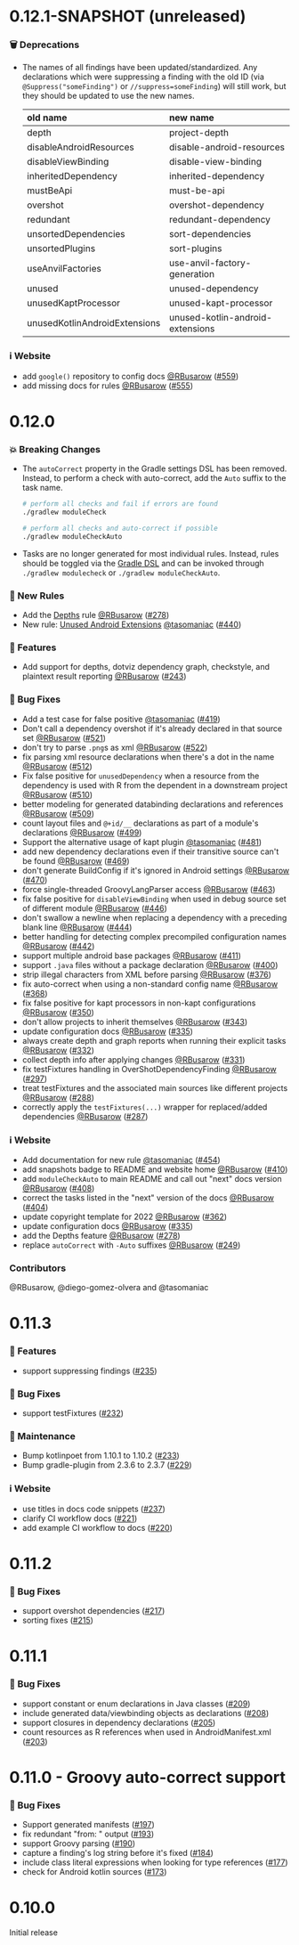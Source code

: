 # 0.12.1-SNAPSHOT (unreleased)

### 🗑 Deprecations

- The names of all findings have been updated/standardized. Any declarations which were suppressing
  a finding with the old ID (via `@Suppress("someFinding")` or `//suppress=someFinding`) will still
  work, but they should be updated to use the new names.

  | old name                      | new name                         |
  |:------------------------------|:---------------------------------|
  | depth                         | project-depth                    |
  | disableAndroidResources       | disable-android-resources        |
  | disableViewBinding            | disable-view-binding             |
  | inheritedDependency           | inherited-dependency             |
  | mustBeApi                     | must-be-api                      |
  | overshot                      | overshot-dependency              |
  | redundant                     | redundant-dependency             |
  | unsortedDependencies          | sort-dependencies                |
  | unsortedPlugins               | sort-plugins                     |
  | useAnvilFactories             | use-anvil-factory-generation     |
  | unused                        | unused-dependency                |
  | unusedKaptProcessor           | unused-kapt-processor            |
  | unusedKotlinAndroidExtensions | unused-kotlin-android-extensions |

### ℹ️ Website

- add `google()` repository to config
  docs [@RBusarow](https://github.com/RBusarow) ([#559](https://github.com/rbusarow/ModuleCheck/pull/559))
- add missing docs for
  rules [@RBusarow](https://github.com/RBusarow) ([#555](https://github.com/rbusarow/ModuleCheck/pull/555))

# 0.12.0

### 💥 Breaking Changes

- The `autoCorrect` property in the Gradle settings DSL has been removed. Instead, to perform a
  check with auto-correct, add the `Auto` suffix to the task name.
  ```bash
  # perform all checks and fail if errors are found
  ./gradlew moduleCheck

  # perform all checks and auto-correct if possible
  ./gradlew moduleCheckAuto
  ```
- Tasks are no longer generated for most individual rules. Instead, rules should be toggled via
  the [Gradle DSL](http://localhost:3000/ModuleCheck/docs/next/configuration) and can be invoked
  through `./gradlew modulecheck` or `./gradlew moduleCheckAuto`.

### 📐 New Rules

- Add the [Depths](https://rbusarow.github.io/ModuleCheck/docs/0.12.0/rules/depths)
  rule [@RBusarow](https://github.com/RBusarow)  ([#278](https://github.com/rbusarow/ModuleCheck/pull/278))
- New
  rule: [Unused Android Extensions](https://rbusarow.github.io/ModuleCheck/docs/0.12.0/rules/unused_kotlin_android_extensions) [@tasomaniac](https://github.com/tasomaniac) ([#440](https://github.com/rbusarow/ModuleCheck/pull/440))

### 🚀 Features

- Add support for depths, dotviz dependency graph, checkstyle, and plaintext result
  reporting [@RBusarow](https://github.com/RBusarow) ([#243](https://github.com/rbusarow/ModuleCheck/pull/243))

### 🐛 Bug Fixes

- Add a test case for false
  positive [@tasomaniac](https://github.com/tasomaniac) ([#419](https://github.com/rbusarow/ModuleCheck/pull/419))
- Don't call a dependency overshot if it's already declared in that source
  set [@RBusarow](https://github.com/RBusarow) ([#521](https://github.com/rbusarow/ModuleCheck/pull/521))
- don't try to parse `.png`s as
  xml [@RBusarow](https://github.com/RBusarow) ([#522](https://github.com/rbusarow/ModuleCheck/pull/522))
- fix parsing xml resource declarations when there's a dot in the
  name [@RBusarow](https://github.com/RBusarow) ([#512](https://github.com/rbusarow/ModuleCheck/pull/512))
- Fix false positive for `unusedDependency` when a resource from the dependency is used with R from
  the dependent in a downstream
  project [@RBusarow](https://github.com/RBusarow) ([#510](https://github.com/rbusarow/ModuleCheck/pull/510))
- better modeling for generated databinding declarations and
  references [@RBusarow](https://github.com/RBusarow) ([#509](https://github.com/rbusarow/ModuleCheck/pull/509))
- count layout files and `@+id/__` declarations as part of a module's
  declarations [@RBusarow](https://github.com/RBusarow) ([#499](https://github.com/rbusarow/ModuleCheck/pull/499))
- Support the alternative usage of kapt
  plugin [@tasomaniac](https://github.com/tasomaniac) ([#481](https://github.com/rbusarow/ModuleCheck/pull/481))
- add new dependency declarations even if their transitive source can't be
  found [@RBusarow](https://github.com/RBusarow) ([#469](https://github.com/rbusarow/ModuleCheck/pull/469))
- don't generate BuildConfig if it's ignored in Android
  settings [@RBusarow](https://github.com/RBusarow) ([#470](https://github.com/rbusarow/ModuleCheck/pull/470))
- force single-threaded GroovyLangParser
  access [@RBusarow](https://github.com/RBusarow) ([#463](https://github.com/rbusarow/ModuleCheck/pull/463))
- fix false positive for `disableViewBinding` when used in debug source set of different
  module [@RBusarow](https://github.com/RBusarow) ([#446](https://github.com/rbusarow/ModuleCheck/pull/446))
- don't swallow a newline when replacing a dependency with a preceding blank
  line [@RBusarow](https://github.com/RBusarow) ([#444](https://github.com/rbusarow/ModuleCheck/pull/444))
- better handling for detecting complex precompiled configuration
  names [@RBusarow](https://github.com/RBusarow) ([#442](https://github.com/rbusarow/ModuleCheck/pull/442))
- support multiple android base
  packages [@RBusarow](https://github.com/RBusarow) ([#411](https://github.com/rbusarow/ModuleCheck/pull/411))
- support `.java` files without a package
  declaration [@RBusarow](https://github.com/RBusarow) ([#400](https://github.com/rbusarow/ModuleCheck/pull/400))
- strip illegal characters from XML before
  parsing [@RBusarow](https://github.com/RBusarow) ([#376](https://github.com/rbusarow/ModuleCheck/pull/376))
- fix auto-correct when using a non-standard config
  name [@RBusarow](https://github.com/RBusarow) ([#368](https://github.com/rbusarow/ModuleCheck/pull/368))
- fix false positive for kapt processors in non-kapt
  configurations [@RBusarow](https://github.com/RBusarow) ([#350](https://github.com/rbusarow/ModuleCheck/pull/350))
- don't allow projects to inherit
  themselves [@RBusarow](https://github.com/RBusarow) ([#343](https://github.com/rbusarow/ModuleCheck/pull/343))
- update configuration
  docs [@RBusarow](https://github.com/RBusarow) ([#335](https://github.com/rbusarow/ModuleCheck/pull/335))
- always create depth and graph reports when running their explicit
  tasks [@RBusarow](https://github.com/RBusarow) ([#332](https://github.com/rbusarow/ModuleCheck/pull/332))
- collect depth info after applying
  changes [@RBusarow](https://github.com/RBusarow) ([#331](https://github.com/rbusarow/ModuleCheck/pull/331))
- fix testFixtures handling in
  OverShotDependencyFinding [@RBusarow](https://github.com/RBusarow) ([#297](https://github.com/rbusarow/ModuleCheck/pull/297))
- treat testFixtures and the associated main sources like different
  projects [@RBusarow](https://github.com/RBusarow) ([#288](https://github.com/rbusarow/ModuleCheck/pull/288))
- correctly apply the `testFixtures(...)` wrapper for replaced/added
  dependencies [@RBusarow](https://github.com/RBusarow) ([#287](https://github.com/rbusarow/ModuleCheck/pull/287))

### ℹ️ Website

- Add documentation for new
  rule [@tasomaniac](https://github.com/tasomaniac) ([#454](https://github.com/rbusarow/ModuleCheck/pull/454))
- add snapshots badge to README and website
  home [@RBusarow](https://github.com/RBusarow) ([#410](https://github.com/rbusarow/ModuleCheck/pull/410))
- add `moduleCheckAuto` to main README and call out "next" docs
  version [@RBusarow](https://github.com/RBusarow) ([#408](https://github.com/rbusarow/ModuleCheck/pull/408))
- correct the tasks listed in the "next" version of the
  docs [@RBusarow](https://github.com/RBusarow) ([#404](https://github.com/rbusarow/ModuleCheck/pull/404))
- update copyright template for
  2022 [@RBusarow](https://github.com/RBusarow) ([#362](https://github.com/rbusarow/ModuleCheck/pull/362))
- update configuration
  docs [@RBusarow](https://github.com/RBusarow) ([#335](https://github.com/rbusarow/ModuleCheck/pull/335))
- add the Depths
  feature [@RBusarow](https://github.com/RBusarow) ([#278](https://github.com/rbusarow/ModuleCheck/pull/278))
- replace `autoCorrect` with `-Auto`
  suffixes [@RBusarow](https://github.com/RBusarow) ([#249](https://github.com/rbusarow/ModuleCheck/pull/249))

### Contributors

@RBusarow, @diego-gomez-olvera and @tasomaniac

# 0.11.3

### 🚀 Features

- support suppressing findings ([#235](https://github.com/rbusarow/ModuleCheck/pull/235))

### 🐛 Bug Fixes

- support testFixtures ([#232](https://github.com/rbusarow/ModuleCheck/pull/232))

### 🧰 Maintenance

- Bump kotlinpoet from 1.10.1 to 1.10.2 ([#233](https://github.com/rbusarow/ModuleCheck/pull/233))
- Bump gradle-plugin from 2.3.6 to 2.3.7 ([#229](https://github.com/rbusarow/ModuleCheck/pull/229))

### ℹ️ Website

- use titles in docs code snippets ([#237](https://github.com/rbusarow/ModuleCheck/pull/237))
- clarify CI workflow docs ([#221](https://github.com/rbusarow/ModuleCheck/pull/221))
- add example CI workflow to docs ([#220](https://github.com/rbusarow/ModuleCheck/pull/220))

# 0.11.2

### 🐛 Bug Fixes

- support overshot dependencies ([#217](https://github.com/rbusarow/ModuleCheck/pull/217))
- sorting fixes ([#215](https://github.com/rbusarow/ModuleCheck/pull/215))

# 0.11.1

### 🐛 Bug Fixes

- support constant or enum declarations in Java
  classes ([#209](https://github.com/rbusarow/ModuleCheck/pull/209))
- include generated data/viewbinding objects as
  declarations ([#208](https://github.com/rbusarow/ModuleCheck/pull/208))
- support closures in dependency
  declarations ([#205](https://github.com/rbusarow/ModuleCheck/pull/205))
- count resources as R references when used in
  AndroidManifest.xml ([#203](https://github.com/rbusarow/ModuleCheck/pull/203))

# 0.11.0 - Groovy auto-correct support

### 🐛 Bug Fixes

- Support generated manifests ([#197](https://github.com/rbusarow/ModuleCheck/pull/197))
- fix redundant "from: " output ([#193](https://github.com/rbusarow/ModuleCheck/pull/193))
- support Groovy parsing ([#190](https://github.com/rbusarow/ModuleCheck/pull/190))
- capture a finding's log string before it's
  fixed ([#184](https://github.com/rbusarow/ModuleCheck/pull/184))
- include class literal expressions when looking for type
  references ([#177](https://github.com/rbusarow/ModuleCheck/pull/177))
- check for Android kotlin sources ([#173](https://github.com/rbusarow/ModuleCheck/pull/173))

# 0.10.0

Initial release
